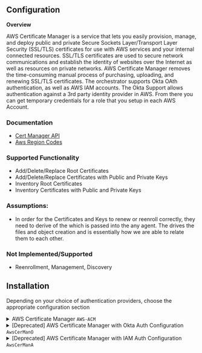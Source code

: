 ## **Configuration**

**Overview**

AWS Certificate Manager is a service that lets you easily provision, manage, and deploy public and private Secure Sockets Layer/Transport Layer Security (SSL/TLS) certificates for use with AWS services and your internal connected resources. SSL/TLS certificates are used to secure network communications and establish the identity of websites over the Internet as well as resources on private networks. AWS Certificate Manager removes the time-consuming manual process of purchasing, uploading, and renewing SSL/TLS certificates.  The orchestrator supports Okta OAth authentication, as well as AWS IAM accounts. The Okta Support allows authentication against a 3rd party identity provider in AWS.  From there you can get temporary credentials for a role that you setup in each AWS Account. 

### Documentation

- [Cert Manager API](https://docs.aws.amazon.com/acm/latest/userguide/sdk.html)
- [Aws Region Codes](https://docs.aws.amazon.com/AmazonRDS/latest/UserGuide/Concepts.RegionsAndAvailabilityZones.html)

### Supported Functionality
- Add/Delete/Replace Root Certificates
- Add/Delete/Replace Certificates with Public and Private Keys
- Inventory Root Certificates
- Inventory Certificates with Public and Private Keys

### Assumptions:
- In order for the Certificates and Keys to renew or reenroll correctly, they need to derive of the <alias> which is passed into the any agent.  The <alias> drives the files and object creation and is essentially how we are able to relate them to each other.

### Not Implemented/Supported
- Reenrollment, Management, Discovery

## **Installation**
Depending on your choice of authentication providers, choose the appropriate configuration section
<details>
<summary>AWS Certificate Manager <code>AWS-ACM</code></summary>

### AWS Setup
Options for authenticating:
1. Okta or other OAuth configuration (refer to `AwsCerManO` below)
2. IAM User Auth configuration (refer to `AwsCerManA` below)
3. EC2 Role Auth or other default method supported by the [AWS SDK](https://docs.aws.amazon.com/sdk-for-net/v3/developer-guide/creds-assign.html)

As one option for #3, to set up Role Auth for an EC2 instance, follow the steps below. Note, this applies specifically __when the orchestrator is running `ACM-AWS` inside of an EC2 instance__. Additionally, the EC2 credentials do not use the AWS Account ID specified in the certificate store and only use the single account/role indicated by the EC2 settings.
1. Assign or note the existing IAM Role assigned to the EC2 instance running
2. Make sure that role has access to ACM
3. When configuring the `AWS-ACM` store, do not select either IAM or OAuth methods in the store's settings. This will make it use the AWS SDK to lookup EC2 credentials.

<details>
<summary><code>AWS-ACM</code> Cert Store Type and Cert Store Setup</summary>

Cert Store Type Settings
===============
**Basic Settings:**

CONFIG ELEMENT | VALUE | DESCRIPTION
--|--|--
Name | AWS Certificate Manager | Display name for the store type (may be customized)
Short Name| AWS-ACM | Short display name for the store type
Custom Capability | N/A | Store type name orchestrator will register with. Check the box to allow entry of value
Supported Job Types | Inventory, Add, Remove | Job types the extension supports
Needs Server | Checked | Determines if a target server name is required when creating store
Blueprint Allowed | Checked | Determines if store type may be included in an Orchestrator blueprint
Uses PowerShell | Unchecked | Determines if underlying implementation is PowerShell
Requires Store Password	| Unchecked | Determines if a store password is required when configuring an individual store.
Supports Entry Password	| Unchecked | Determines if an individual entry within a store can have a password.


**Advanced Settings:**

CONFIG ELEMENT | VALUE | DESCRIPTION
--|--|--
Store Path Type	| Freeform | Determines what restrictions are applied to the store path field when configuring a new store.
Store Path Value | N/A | This is reserved for the AWS Account Id when setting up the store.
Supports Custom Alias | Optional | Determines if an individual entry within a store can have a custom Alias.
Private Keys | Required | This determines if Keyfactor can send the private key associated with a certificate to the store.
PFX Password Style | Default or Custom | "Default" - PFX password is randomly generated, "Custom" - PFX password may be specified when the enrollment job is created (Requires the *Allow Custom Password* application setting to be enabled.)

**Custom Fields:**

Custom fields operate at the certificate store level and are used to control how the orchestrator connects to the remote
target server containing the certificate store to be managed

Name|Display Name|Type|Default Value|Depends On|Required|Description
---|---|---|---|---|---|---
UseOAuth | Use OAuth 2.0 Provider | boolean | False | N/A | Yes | A switch to enable the store to use an OAuth provider workflow to authenticate with AWS ACM
UseIAM | Use IAM User Auth | boolean | False | N/A | Yes | A switch to enable the store to use IAM User auth to assume a role when authenticating with AWS ACM
OAuthScope | OAuth Scope | string | N/A | Use OAuth 2.0 Provider | No | This is the OAuth Scope needed for Okta OAuth, defined in Okta
OAuthGrantType | OAuth Grant Type | string | client_credentials | Use OAuth 2.0 Provider | No | In OAuth 2.0, the term “grant type” refers to the way an application gets an access token. In Okta this is `client_credentials`
OAuthUrl | OAuth URL | string | https://***/oauth2/default/v1/token | Use OAuth 2.0 Provider | No | The URL to request a token from your OAuth Provider. Fill this out with the correct URL.
OAuthAssumeRole | AWS Role to Assume (OAuth) | string | N/A | Use OAuth 2.0 Provider | No | The AWS Role to assume after getting an OAuth token.
IAMAssumeRole | AWS Role to Assume (IAM) | string | N/A | Use IAM User Auth | No | The AWS Role to assume as the IAM User.


**Entry Parameters:**

Entry parameters are inventoried and maintained for each entry within a certificate store.
They are typically used to support binding of a certificate to a resource.

While `AWS Region` can be set to multiple choice as noted below, you will need to list all regions you want available for adding certificates.
You can instead make this a String type in order to allow the region to be specified later without knowing all valid regions now.

Name|Display Name| Type|Default Value|Required When|Description
---|---|---|---|---|---
AWS Region | AWS Region | Multiple Choice | us-east-1 | Adding | When adding, this is the Region that the Certificate will be added to.



Cert Store Settings
===============
| Name | Value | Description |
| ----------- | ----------- | ----------- |
| Client Machine | AWS Account ID | This is the AWS Account ID that will be used for access. This will dictate what certificates are usable by the orchestrator. Note: this does not have any effect on EC2 inferred credentials, which are limited to a specific role/account. |
| User Name | See Below | See Below |
| Password | See Below | See Below |
| Store Path | us-east-1,us-east-2,...,etc. | The AWS Region, or a comma-separated list of multiple regions, the store will operate in. |
| Use OAuth 2.0 Provider | Use an OAuth provider to authenticate with AWS | Set to true to enable OAuth usage and display additional OAuth fields |
| Use IAM User Auth | Use an IAM user's credentials to assume a role | Set to true to enable IAM user auth and the IAM Account ID field. |
| OAuth Scope | Look in OAuth provider for Scope | Displayed and required when using OAuth 2.0 Provider. OAuth scope setup in the Okta Application or other OAuth provider |
| OAuth Grant Type | client_credentials | Displayed and required when using OAuth 2.0 Provider. This may vary depending on Okta setup but will most likely be this value. |
| OAuth URL | https://***/oauth2/default/v1/token | Displayed and required when using OAuth 2.0 Provider. URL to request token from OAuth provider. Example given is for an Okta token. |
| AWS Role to Assume (OAuth) | AWS Role | Displayed and required when using OAuth 2.0 Provider. This Role is assumed after getting an OAuth token. |
| AWS Role to Assume (IAM) | AWS Role | Displayed and required when using IAM User Auth. This Role is assumed with the IAM credentials. |

The User Name and Password fields are used differently based on the auth method you intend to use. The three options for auth are IAM User, OAuth, or default auth.

| Auth Method | Field | Value |
| - | - | - |
| IAM User | User Name | Set to the IAM User's AWS `Access Key` |
| IAM User | Password | Set to the IAM User's AWS `Access Secret` |
| OAuth 2.0 | User Name | Set to the OAuth `Client ID` |
| OAuth 2.0 | Password | Set to the OAuth `Client Secret` |
| Default (SDK) | User Name | No Value |
| Default (SDK) | Password | No Value |

</details>
</details>

<details>
<summary>[Deprecated] AWS Certificate Manager with Okta Auth Configuration <code>AwsCerManO</code></summary>

### AWS Setup
1. A 3rd party [identity provider](https://docs.aws.amazon.com/IAM/latest/UserGuide/id_roles_providers_create_oidc.html) similar to [this](/Images/AWSIdentityProvider.gif) needs to be setup in AWS for each account.
2. An Aws [Role](https://docs.aws.amazon.com/IAM/latest/UserGuide/id_roles_create_for-user.html) similar to [this](/Images/AWSRole1.gif) needs Added for each AWS account.
3. Ensure the [trust relationship](https://docs.aws.amazon.com/directoryservice/latest/admin-guide/edit_trust.html) is setup for that role.  Should  look like [this](/Images/AWSRole2.gif).

### OKTA Setup
1. Ensure your Authorization Server Is Setup in OKTA.  Here is a [sample](/Images/OktaSampleAuthorizationServer.gif).
2. Ensure the appropriate scopes are setup in Okta.  Here is a [sample](/Images/OktaSampleAuthorizationServer-scopes.gif).
3. Setup an Okta App with similar settings to [this](/Images/OktaApp1.gif) and [this](/Images/OktaApp2.gif).


<details>
<summary><code>AwsCerManO</code> Cert Store Type and Cert Store Setup</summary>

Cert Store Type Settings
===============
**Basic Settings:**

CONFIG ELEMENT | VALUE | DESCRIPTION
--|--|--
Name | Any Custom Name | Display name for the store type (may be customized)
Short Name| AWSCerManO | Short display name for the store type
Custom Capability | N/A | Store type name orchestrator will register with. Check the box to allow entry of value
Supported Job Types | Inventory, Add, Remove | Job types the extension supports
Needs Server | Checked | Determines if a target server name is required when creating store
Blueprint Allowed | Checked | Determines if store type may be included in an Orchestrator blueprint
Uses PowerShell | Unchecked | Determines if underlying implementation is PowerShell
Requires Store Password	| Unchecked | Determines if a store password is required when configuring an individual store.
Supports Entry Password	| Unchecked | Determines if an individual entry within a store can have a password.


**Advanced Settings:**

CONFIG ELEMENT | VALUE | DESCRIPTION
--|--|--
Store Path Type	| Freeform | Determines what restrictions are applied to the store path field when configuring a new store.
Store Path Value | N/A | This is reserved for the AWS Account Id when setting up the store.
Supports Custom Alias | Optional | Determines if an individual entry within a store can have a custom Alias.
Private Keys | Optional | This determines if Keyfactor can send the private key associated with a certificate to the store.
PFX Password Style | Default or Custom | "Default" - PFX password is randomly generated, "Custom" - PFX password may be specified when the enrollment job is created (Requires the *Allow Custom Password* application setting to be enabled.)

**Custom Fields:**

Custom fields operate at the certificate store level and are used to control how the orchestrator connects to the remote
target server containing the certificate store to be managed

Name|Display Name|Type|Default Value / Options|Required|Description
---|---|---|---|---|---
scope | Okta OAuth Scope | string | N/A | Yes | This is the OAuth Scope needed for Okta OAuth, defined in Okta
grant_type | Okta OAuth Grant Type | string | N/A | Yes | In OAuth 2.0, the term “grant type” refers to the way an application gets an access token. In Okta this is `client_credentials`
oauthpath | OKTA OAuth Path | string | /oauth2/default/v1/token | Yes | In path to the OAuth Server.  It will Default to the Default Server.  If you use something outside of the Default, change this.
awsrole | AWS Assume Identity Role | string | N/A | Yes | This role has to be created in AWS IAM so you can assume an identity and get temp credentials
awsregions | AWS Regions | string | N/A | Yes | This will be the list of regions for the account the store iterates through when doing inventory.


**Entry Parameters:**

Entry parameters are inventoried and maintained for each entry within a certificate store.
They are typically used to support binding of a certificate to a resource.

Name|Display Name| Type|Default Value|Required When|Description
---|---|---|---|---|---
AWS Region | AWS Region | Multiple Choice | us-east-1 | Adding | When enrolling, this is the Region that the Certificate will be enrolled to.



Cert Store Settings
===============
| Number | Name | Value | Description |
| ----------- | ----------- | ----------- | ----------- |
| 0 | Client Machine | URL for Okta Application | This is the application setup in Okta with Key and Secret |
| 0 | User Name | Okta Key | Obtained from the Okta application |
| 0 | Password | Okta Secret | Obtained from the Okta application |
| 1 | Store Path | AWS Account Number | Unique account number obtained from AWS |
| 2 | Okta OAuth Scope | Look in Okta Setup for Scope | OAuth scope setup in the Okta Application |
| 3 | Okta OAuth Grant Type | client_credentials | This may vary depending on Okta setup but will most likely be this value. |
| 4 | OKTA OAuth Path | oauthpath | In path to the OAuth Server.  It will Default to the Default Server.  If you use something outside of the Default, change this. |
| 5 | AWS Assume Identity Role | Whatever Role is setup in AWS | Role must allow a third identity provider in AWS with AWS Cert Manager full access. |
| 6 | AWS Regions | us-east-1,us-east-2... | List of AWS Regions you want to inventory for the account above. |
| 7 | Store Password | No Password Needed for this | Set to no password needed. |



</details>
</details>

<details>
	<summary>[Deprecated] AWS Certificate Manager with IAM Auth Configuration <code>AwsCerManA</code></summary>

### AWS Setup
1. An Aws [Role](https://docs.aws.amazon.com/IAM/latest/UserGuide/id_roles_create_for-user.html) Needs Added for the permissions you want to grant, see [sample](/Images/AWSRole1.gif).
2. A [Trust Relationship](https://docs.aws.amazon.com/directoryservice/latest/admin-guide/edit_trust.html) is setup for that role.  Should look like something like [this](/Images/AssumeRoleTrust.gif).
3. AWS does not support programmatic access for AWS SSO accounts. The account used here must be a [standard AWS IAM User](/Images/UserAccount.gif) with an Access Key credential type.


<details>
<summary><code>AwsCerManA</code> Cert Store Type and Cert Store Setup</summary>

Cert Store Type Settings
===============
**Basic Settings:**

CONFIG ELEMENT | VALUE | DESCRIPTION
--|--|--
Name | Any Custom Name | Display name for the store type (may be customized)
Short Name| AWSCerManA | Short display name for the store type
Custom Capability | N/A | Store type name orchestrator will register with. Check the box to allow entry of value
Supported Job Types | Inventory, Add, Remove | Job types the extension supports
Needs Server | Checked | Determines if a target server name is required when creating store
Blueprint Allowed | Checked | Determines if store type may be included in an Orchestrator blueprint
Uses PowerShell | Unchecked | Determines if underlying implementation is PowerShell
Requires Store Password	| Unchecked | Determines if a store password is required when configuring an individual store.
Supports Entry Password	| Unchecked | Determines if an individual entry within a store can have a password.

**Advanced Settings:**

CONFIG ELEMENT | VALUE | DESCRIPTION
--|--|--
Store Path Type	| Freeform | Determines what restrictions are applied to the store path field when configuring a new store.
Store Path Value | N/A | This is reserved for the AWS Account Id when setting up the store.
Supports Custom Alias | Optional | Determines if an individual entry within a store can have a custom Alias.
Private Keys | Optional | This determines if Keyfactor can send the private key associated with a certificate to the store.
PFX Password Style | Default or Custom | "Default" - PFX password is randomly generated, "Custom" - PFX password may be specified when the enrollment job is created (Requires the *Allow Custom Password* application setting to be enabled.)


**Custom Fields:**

Custom fields operate at the certificate store level and are used to control how the orchestrator connects to the remote
target server containing the certificate store to be managed

Name|Display Name|Type|Default Value / Options|Required|Description
---|---|---|---|---|---
awsrole | AWS Assume Identity Role | string | N/A | Yes | This role has to be created in AWS IAM so you can assume an identity and get temp credentials
awsregions | AWS Regions | string | N/A | Yes | This will be the list of regions for the account the store iterates through when doing inventory.


**Entry Parameters:**

Entry parameters are inventoried and maintained for each entry within a certificate store.
They are typically used to support binding of a certificate to a resource.

Name|Display Name| Type|Default Value|Required When|Description
---|---|---|---|---|---
AWS Region | AWS Region | Multiple Choice | us-east-1 | Adding | When enrolling, this is the Region that the Certificate will be enrolled to.


Cert Store Settings
===============
| Number | Name | Value | Description |
| ----------- | ----------- | ----------- | ----------- |
| 0 | Client Machine | Custom | Value is not used, choose any identifier |
| 1 | Store Path | AWS Account Number | Unique account number obtained from AWS |
| 2 | AWS Assume Identity Role | Whatever Role is setup in AWS | Role must allow a third identity provider in AWS with AWS Cert Manager full access. |
| 3 | AWS Regions | us-east-1,us-east-2... | List of AWS Regions you want to inventory for the account above. |
| 4 | User Name | IAM Access Key | Obtained from AWS |
| 5 | Password | IAM Access Secret | Obtained from the AWS |


</details>
</details>
